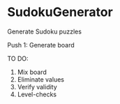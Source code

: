 # SudokuGenerator
Generate Sudoku puzzles

Push 1: Generate board

TO DO:
1) Mix board
2) Eliminate values
3) Verify validity
4) Level-checks
